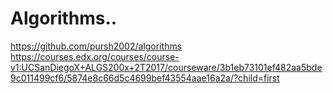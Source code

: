 # Algorithms..
https://github.com/pursh2002/algorithms
https://courses.edx.org/courses/course-v1:UCSanDiegoX+ALGS200x+2T2017/courseware/3b1eb73101ef482aa5bde9c011499cf6/5874e8c66d5c4699bef43554aae16a2a/?child=first

